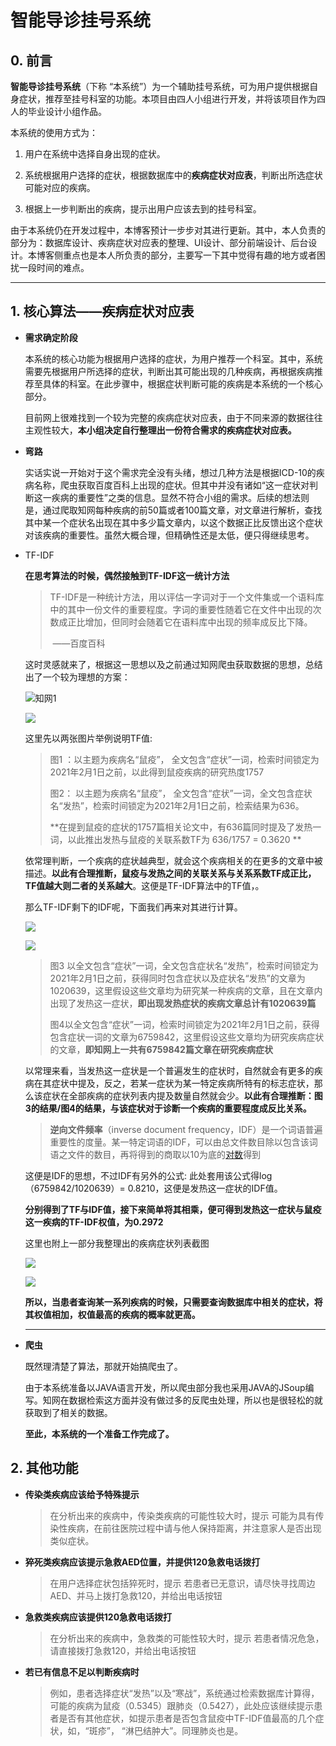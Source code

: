 # 智能导诊挂号系统

## 0. 前言

**智能导诊挂号系统**（下称 “本系统”）为一个辅助挂号系统，可为用户提供根据自身症状，推荐至挂号科室的功能。本项目由四人小组进行开发，并将该项目作为四人的毕业设计小组作品。

本系统的使用方式为：

1. 用户在系统中选择自身出现的症状。

2. 系统根据用户选择的症状，根据数据库中的**疾病症状对应表**，判断出所选症状可能对应的疾病。

3. 根据上一步判断出的疾病，提示出用户应该去到的挂号科室。

由于本系统仍在开发过程中，本博客预计一步步对其进行更新。其中，本人负责的部分为：数据库设计、疾病症状对应表的整理、UI设计、部分前端设计、后台设计。本博客侧重点也是本人所负责的部分，主要写一下其中觉得有趣的地方或者困扰一段时间的难点。

---



## 1. 核心算法——疾病症状对应表

- **需求确定阶段**

  ​        本系统的核心功能为根据用户选择的症状，为用户推荐一个科室。其中，系统需要先根据用户所选择的症状，判断出其可能出现的几种疾病，再根据疾病推荐至具体的科室。在此步骤中，根据症状判断可能的疾病是本系统的一个核心部分。

  ​        目前网上很难找到一个较为完整的疾病症状对应表，由于不同来源的数据往往主观性较大，**本小组决定自行整理出一份符合需求的疾病症状对应表。**

- **弯路**

  ​        实话实说一开始对于这个需求完全没有头绪，想过几种方法是根据ICD-10的疾病名称，爬虫获取百度百科上出现的症状。但其中并没有诸如“这一症状对判断这一疾病的重要性”之类的信息。显然不符合小组的需求。后续的想法则是，通过爬取知网每种疾病的前50篇或者100篇文章，对文章进行解析，查找其中某一个症状名出现在其中多少篇文章内，以这个数据正比反馈出这个症状对该疾病的重要性。虽然大概合理，但精确性还是太低，便只得继续思考。

- TF-IDF

  **在思考算法的时候，偶然接触到TF-IDF这一统计方法**

  > TF-IDF是一种统计方法，用以评估一字词对于一个文件集或一个语料库中的其中一份文件的重要程度。字词的重要性随着它在文件中出现的次数成正比增加，但同时会随着它在语料库中出现的频率成反比下降。
  >
  > ​																																										 ——百度百科

  这时灵感就来了，根据这一思想以及之前通过知网爬虫获取数据的思想，总结出了一个较为理想的方案：

  ![知网1](.\image\cnki01.png)

  ![](.\image\cnki02.png)

  这里先以两张图片举例说明TF值:

  > 图1 ：以主题为疾病名“鼠疫”， 全文包含“症状”一词，检索时间锁定为2021年2月1日之前，以此得到鼠疫疾病的研究热度1757
  >
  > 图2： 以主题为疾病名“鼠疫”， 全文包含“症状”一词，全文包含症状名“发热”，检索时间锁定为2021年2月1日之前，检索结果为636。
  >
  > **在提到鼠疫的症状的1757篇相关论文中，有636篇同时提及了发热一词，以此推出发热与鼠疫的关联系数TF为 636/1757 = 0.3620 **

  依常理判断，一个疾病的症状越典型，就会这个疾病相关的在更多的文章中被描述。**以此有合理推断，鼠疫与发热之间的关联关系与关系系数TF成正比，TF值越大则二者的关系越大**。这便是TF-IDF算法中的TF值，。

  那么TF-IDF剩下的IDF呢，下面我们再来对其进行计算。

  ![](.\image\cnki03.png)

  ![](.\image\cnki04.png)

  > 图3 以全文包含“症状”一词，全文包含症状名“发热”，检索时间锁定为2021年2月1日之前，获得同时包含症状以及症状名“发热”的文章为1020639，这里假设这些文章均为研究某一种疾病的文章，且在文章内出现了发热这一症状，**即出现发热症状的疾病文章总计有1020639篇**
  >
  > 图4以全文包含“症状”一词，检索时间锁定为2021年2月1日之前，获得包含症状一词的文章为6759842，这里假设这些文章均为研究疾病症状的文章，**即知网上一共有6759842篇文章在研究疾病症状**

  以常理来看，当发热这一症状是一个普遍发生的症状时，自然就会有更多的疾病在其症状中提及，反之，若某一症状为某一特定疾病所特有的标志症状，那么该症状在全部疾病的症状列表内提及数量自然就会少。**以此有合理推断：图3的结果/图4的结果，与该症状对于诊断一个疾病的重要程度成反比关系。**

  > **逆向文件频率**（inverse document frequency，IDF）是一个词语普遍重要性的度量。某一特定词语的IDF，可以由总文件数目除以包含该词语之文件的数目，再将得到的商取以10为底的[对数](https://baike.baidu.com/item/对数)得到

  这便是IDF的思想，不过IDF有另外的公式: 此处套用该公式得log（6759842/1020639）= 0.8210，这便是发热这一症状的IDF值。

  **分别得到了TF与IDF值，接下来简单将其相乘，便可得到发热这一症状与鼠疫这一疾病的TF-IDF权值，为0.2972**

  这里也附上一部分我整理出的疾病症状列表截图

  ![](.\image\TFIDF01.png)

  ![](.\image\TFIDF02.png)

  **所以，当患者查询某一系列疾病的时候，只需要查询数据库中相关的症状，将其权值相加，权值最高的疾病的概率就更高。**

  -----

  

- **爬虫**

  既然理清楚了算法，那就开始搞爬虫了。

  由于本系统准备以JAVA语言开发，所以爬虫部分我也采用JAVA的JSoup编写。知网在数据检索这方面并没有做过多的反爬虫处理，所以也是很轻松的就获取到了相关的数据。

  **至此，本系统的一个准备工作完成了。**

## 2. 其他功能

* **传染类疾病应该给予特殊提示**

  > 在分析出来的疾病中，传染类疾病的可能性较大时，提示 可能为具有传染性疾病，在前往医院过程中请与他人保持距离，并注意家人是否出现类似症状。

* **猝死类疾病应该提示急救AED位置，并提供120急救电话拨打**

  > 在用户选择症状包括猝死时，提示 若患者已无意识，请尽快寻找周边AED、并马上拨打急救120，并给出电话按钮

* **急救类疾病应该提供120急救电话拨打**

  > 在分析出来的疾病中，急救类的可能性较大时，提示 若患者情况危急，请直接拨打急救120，并给出电话按钮

* **若已有信息不足以判断疾病时**

  > 例如，患者选择症状“发热”以及“寒战”，系统通过检索数据库计算得，可能的疾病为鼠疫（0.5345）跟肺炎（0.5427），此处应该继续提示患者是否有其他症状，如提示患者是否包含鼠疫中TF-IDF值最高的几个症状，如，“斑疹”， “淋巴结肿大”。同理肺炎也是。
























